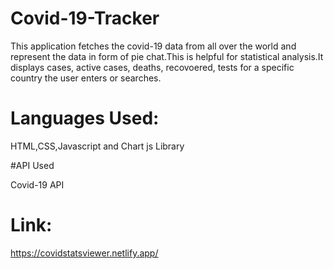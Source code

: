 # Covid-19-Tracker

This application fetches the covid-19 data from all over the world and represent the data in form of pie chat.This is helpful for statistical analysis.It displays cases, active cases, deaths, recovoered, tests for a specific country the user enters or searches.

# Languages Used:

HTML,CSS,Javascript and Chart js Library

#API Used

Covid-19 API

# Link:

https://covidstatsviewer.netlify.app/
